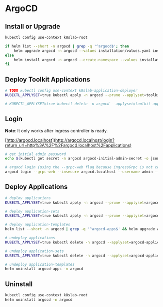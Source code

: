 # ArgoCD

<!-- FUNCTION install -->
## Install or Upgrade

```bash
kubectl config use-context k8slab-root

if helm list --short -n argocd | grep -q '^argocd$'; then
    helm upgrade argocd -n argocd --values installation/values.yaml installation
else
    helm install argocd -n argocd --create-namespace --values installation/values.yaml installation
fi
```

<!-- watch -n 1 kubectl get pod -n argocd -->

<!-- FUNCTION toolkit -->
## Deploy Toolkit Applications

```bash
# TODO kubectl config use-context k8slab-application-deployer
KUBECTL_APPLYSET=true kubectl apply -n argocd --prune --applyset=toolkit-applications -f toolkit-applications/

# KUBECTL_APPLYSET=true kubectl delete -n argocd --applyset=toolkit-applications -f toolkit-applications/
```

<!-- FUNCTION login -->
## Login

__Note__: It only works after ingress controller is ready.

[http://argocd.localhost](http://argocd.localhost/login?return_url=http%3A%2F%2Fargocd.localhost%2Fapplications)

```bash
# get initial admin password
echo $(kubectl get secret -n argocd argocd-initial-admin-secret -o jsonpath="{.data.password}" | base64 --decode)

# argocd login (using the --grpc-web flag because ingressGrpc is not configured)
argocd login --grpc-web --insecure argocd.localhost --username admin --password $(kubectl get secret -n argocd argocd-initial-admin-secret -o jsonpath="{.data.password}" | base64 --decode)
```

<!-- FUNCTION deploy -->
## Deploy Applications

```bash
# deploy applications
KUBECTL_APPLYSET=true kubectl apply -n argocd --prune --applyset=argocd-applications -f applications/

# deploy application-sets
KUBECTL_APPLYSET=true kubectl apply -n argocd --prune --applyset=argocd-application-sets -f application-sets/

# deploy application-templates
helm list --short -n argocd | grep -q '^argocd-apps$' && helm upgrade argocd-apps -n argocd application-templates/ || helm install argocd-apps -n argocd --create-namespace application-templates/

# undeploy applications
KUBECTL_APPLYSET=true kubectl delete -n argocd --applyset=argocd-applications -f applications/

# undeploy application-sets
KUBECTL_APPLYSET=true kubectl delete -n argocd --applyset=argocd-application-sets -f application-sets/

# undeploy application-templates
helm uninstall argocd-apps -n argocd
```

<!-- FUNCTION uninstall -->
## Uninstall

```bash
kubectl config use-context k8slab-root
helm uninstall argocd -n argocd
```
